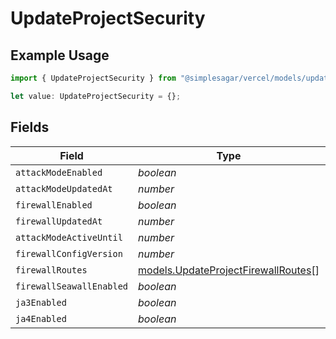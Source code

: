 # UpdateProjectSecurity

## Example Usage

```typescript
import { UpdateProjectSecurity } from "@simplesagar/vercel/models/updateprojectop.js";

let value: UpdateProjectSecurity = {};
```

## Fields

| Field                                                                            | Type                                                                             | Required                                                                         | Description                                                                      |
| -------------------------------------------------------------------------------- | -------------------------------------------------------------------------------- | -------------------------------------------------------------------------------- | -------------------------------------------------------------------------------- |
| `attackModeEnabled`                                                              | *boolean*                                                                        | :heavy_minus_sign:                                                               | N/A                                                                              |
| `attackModeUpdatedAt`                                                            | *number*                                                                         | :heavy_minus_sign:                                                               | N/A                                                                              |
| `firewallEnabled`                                                                | *boolean*                                                                        | :heavy_minus_sign:                                                               | N/A                                                                              |
| `firewallUpdatedAt`                                                              | *number*                                                                         | :heavy_minus_sign:                                                               | N/A                                                                              |
| `attackModeActiveUntil`                                                          | *number*                                                                         | :heavy_minus_sign:                                                               | N/A                                                                              |
| `firewallConfigVersion`                                                          | *number*                                                                         | :heavy_minus_sign:                                                               | N/A                                                                              |
| `firewallRoutes`                                                                 | [models.UpdateProjectFirewallRoutes](../models/updateprojectfirewallroutes.md)[] | :heavy_minus_sign:                                                               | N/A                                                                              |
| `firewallSeawallEnabled`                                                         | *boolean*                                                                        | :heavy_minus_sign:                                                               | N/A                                                                              |
| `ja3Enabled`                                                                     | *boolean*                                                                        | :heavy_minus_sign:                                                               | N/A                                                                              |
| `ja4Enabled`                                                                     | *boolean*                                                                        | :heavy_minus_sign:                                                               | N/A                                                                              |